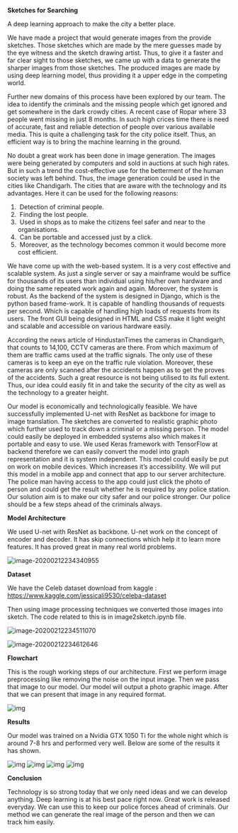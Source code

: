 **Sketches for Searching**

A deep learning approach to make the city a better place.

We have made a project that would generate images from the provide sketches. Those sketches which are made by the mere guesses made by the eye witness and the sketch drawing artist. Thus, to give it a faster and far clear sight to those sketches, we came up with a data to generate the sharper images from those sketches. The produced images are made by using deep learning model, thus providing it a upper edge in the competing world.

Further new domains of this process have been explored by our team. The idea to identify the criminals and the missing people which get ignored and get somewhere in the dark crowdy cities. A recent case of Ropar where 33 people went missing in just 8 months. In such high crices time there is need of accurate, fast and reliable detection of people over various available media. This is quite a challenging task for the city police itself. Thus, an efficient way is to bring the machine learning in the ground.

No doubt a great work has been done in image generation. The images were being generated by computers and sold in auctions at such high rates. But in such a trend the cost-effective use for the betterment of the human society was left behind. Thus, the image generation could be used in the cities like Chandigarh. The cities that are aware with the technology and its advantages. Here it can be used for the following reasons:

1. ​	Detection of criminal people.
2. ​	Finding the lost people.
3. ​	Used in shops as to make the citizens feel safer and near to the organisations.
4. ​	Can be portable and accessed just by a click.
5. ​	Moreover, as the technology becomes common it would become more cost efficient.

We have come up with the web-based system. It is a very cost effective and scalable system. As just a single server or say a mainframe would be suffice for thousands of its users than individual using his/her own hardware and doing the same repeated work again and again. Moreover, the system is robust. As the backend of the system is designed in Django, which is the python based frame-work. It is capable of handling thousands of requests per second. Which is capable of handling high loads of requests from its users. The front GUI being designed in HTML and CSS make it light weight and scalable and accessible on various hardware easily.

According the news article of HindustanTimes the cameras in Chandigarh, that counts to 14,100, CCTV cameras are there.  From which maximum of them are traffic cams used at the traffic signals. The only use of these cameras is to keep an eye on the traffic rule violation. Moreover, these cameras are only scanned after the accidents happen as to get the proves of the accidents. Such a great resource is not being utilised to its full extent. Thus, our idea could easily fit in and take the security of the city as well as the technology to a greater height.

Our model is economically and technologically feasible. We have successfully implemented U-net with ResNet as backbone for image to image translation. The sketches are converted to realistic graphic photo which further used to track down a criminal or a missing person. The model could easily be deployed in embedded systems also which makes it portable and easy to use. We used Keras framework with TensorFlow at backend therefore we can easily convert the model into graph representation and it is system independent. This model could easily be put on work on mobile devices. Which increases it’s accessibility. We will put this model in a mobile app and connect that app to our server architecture. The police man having access to the app could just click the photo of person and could get the result whether he is required by any police station. Our solution aim is to make our city safer and our police stronger. Our police should be a few steps ahead of the criminals always.



**Model Architecture**

We used U-net with ResNet as backbone. U-net work on the concept of encoder and decoder. It has skip connections which help it to learn more features. It has proved great in many real world problems.



![image-20200212234340955](images/image-20200212234340955.png)



**Dataset**



We have the Celeb dataset download from kaggle : https://www.kaggle.com/jessicali9530/celeba-dataset

Then using image processing techniques we converted those images into sketch. The code related to this is in image2sketch.ipynb file.

![image-20200212234511070](images/image-20200212234511070.png)



![image-20200212234612646](images/image-20200212234612646.png)



**Flowchart**



This is the rough working steps of our architecture. First we perform image preprocessing like removing the noise on the input image. Then we pass that image to our model. Our model will output a photo graphic image. After that we can present that image in any required format.

![img](images/lu23715jmr4pi_tmp_ab6ed7f19159d01e.png) 

**Results**



Our model was trained on a Nvidia GTX 1050 Ti for the whole night which is around 7-8 hrs and performed very well. Below are some of the results it has shown. 



![img](images/lu23715jmr4pk_tmp_29589976591f8a66.png) ![img](images/lu23715jmr4pk_tmp_6a70c1016a5c8de6.png) ![img](images/lu23715jmr4pk_tmp_9c743d37d1f40660.png) ![img](images/lu23715jmr4pk_tmp_f6907d3e314de0e2.png) 



**Conclusion**



Technology is so strong today that we only need ideas and we can develop anything. Deep learning is at his best pace right now. Great work is released everyday. We can use this to keep our police forces ahead of criminals. Our method we can generate the real image of the person and then we can track him easily. 
